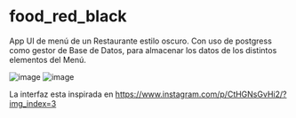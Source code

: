 # food_red_black

App UI de menú de un Restaurante estilo oscuro. Con uso de postgress como gestor de Base de Datos, para almacenar los datos de los distintos elementos del Menú.
 
![image](https://github.com/byronsmb/food_red_black/assets/139835923/bd00efab-158f-41ae-9930-eb3a2f79987a)
![image](https://github.com/byronsmb/food_red_black/assets/139835923/2cf5dad6-801f-446f-8771-5583ce9ceb72)

La interfaz esta inspirada en https://www.instagram.com/p/CtHGNsGvHi2/?img_index=3
